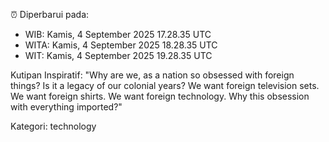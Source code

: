 ⏰ Diperbarui pada:
- WIB: Kamis, 4 September 2025 17.28.35 UTC
- WITA: Kamis, 4 September 2025 18.28.35 UTC
- WIT: Kamis, 4 September 2025 19.28.35 UTC

Kutipan Inspiratif:
"Why are we, as a nation so obsessed with foreign things? Is it a legacy of our colonial years? We want foreign television sets. We want foreign shirts. We want foreign technology. Why this obsession with everything imported?"


Kategori: technology

